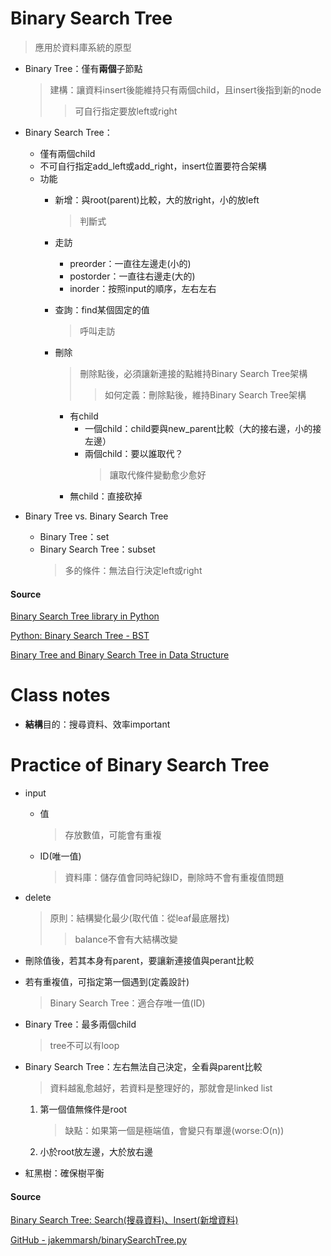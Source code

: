 
# Binary Search Tree
 > 應用於資料庫系統的原型
 
- Binary Tree：僅有**兩個**子節點
  > 建構：讓資料insert後能維持只有兩個child，且insert後指到新的node
  >> 可自行指定要放left或right
  
- Binary Search Tree：
   - 僅有兩個child
   - 不可自行指定add_left或add_right，insert位置要符合架構
   - 功能
      - 新增：與root(parent)比較，大的放right，小的放left
        > 判斷式
      - 走訪
         - preorder：一直往左邊走(小的)
         - postorder：一直往右邊走(大的)
         - inorder：按照input的順序，左右左右
      - 查詢：find某個固定的值
         > 呼叫走訪
      - 刪除
         > 刪除點後，必須讓新連接的點維持Binary Search Tree架構
         >> 如何定義：刪除點後，維持Binary Search Tree架構
         
           - 有child
               - 一個child：child要與new_parent比較（大的接右邊，小的接左邊）
               - 兩個child：要以誰取代？
                 > 讓取代條件變動愈少愈好
           - 無child：直接砍掉
                  
- Binary Tree vs. Binary Search Tree
  - Binary Tree：set
  - Binary Search Tree：subset
    > 多的條件：無法自行決定left或right

#### Source
[Binary Search Tree library in Python](https://www.laurentluce.com/posts/binary-search-tree-library-in-python/)

[Python: Binary Search Tree - BST](https://www.youtube.com/watch?v=YlgPi75hIBc&feature=youtu.be)

[Binary Tree and Binary Search Tree in Data Structure](https://www.youtube.com/watch?v=7vw2iIdqHlM&feature=emb_logo)

# Class notes
- **結構**目的：搜尋資料、效率important

# Practice of Binary Search Tree

- input
   - 值
     > 存放數值，可能會有重複
   - ID(唯一值)
     > 資料庫：儲存值會同時紀錄ID，刪除時不會有重複值問題

- delete
  > 原則：結構變化最少(取代值：從leaf最底層找)
  >> balance不會有大結構改變
 - 刪除值後，若其本身有parent，要讓新連接值與perant比較
 
- 若有重複值，可指定第一個遇到(定義設計)
  > Binary Search Tree：適合存唯一值(ID)

- Binary Tree：最多兩個child
  > tree不可以有loop

- Binary Search Tree：左右無法自己決定，全看與parent比較
  >資料越亂愈越好，若資料是整理好的，那就會是linked list
  1. 第一個值無條件是root
     > 缺點：如果第一個是極端值，會變只有單邊(worse:O(n))
    
  2. 小於root放左邊，大於放右邊

- 紅黑樹：確保樹平衡

#### Source
[Binary Search Tree: Search(搜尋資料)、Insert(新增資料)](http://alrightchiu.github.io/SecondRound/binary-search-tree-searchsou-xun-zi-liao-insertxin-zeng-zi-liao.html)

[GitHub -  jakemmarsh/binarySearchTree.py](https://gist.github.com/jakemmarsh/8273963)
